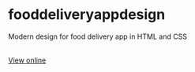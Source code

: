 # fooddeliveryappdesign
Modern design  for food delivery app in HTML and CSS


<br>
<a href="https://condescending-jennings-0e2611.netlify.app">View online</a>
